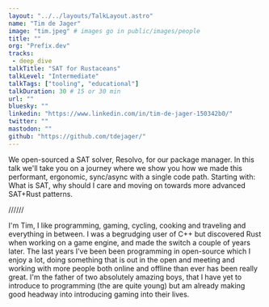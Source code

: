 ```yaml
---
layout: "../../layouts/TalkLayout.astro"
name: "Tim de Jager"
image: "tim.jpeg" # images go in public/images/people
title: ""
org: "Prefix.dev"
tracks: 
 - deep_dive
talkTitle: "SAT for Rustaceans"
talkLevel: "Intermediate"
talkTags: ["tooling", "educational"]
talkDuration: 30 # 15 or 30 min
url: ""
bluesky: ""
linkedin: "https://www.linkedin.com/in/tim-de-jager-150342b0/"
twitter: ""
mastodon: ""
github: "https://github.com/tdejager/"
---
```


We open-sourced a SAT solver, Resolvo, for our package manager. In this talk we'll take you on a journey where we show you how we made this performant, ergonomic, sync/async with a single code path. Starting with: What is SAT, why should I care and moving on towards more advanced SAT+Rust patterns.

////// <!-- sepatator between abstract and bio -->

I'm Tim, I like programming, gaming, cycling, cooking and traveling and everything in between. I was a begrudging user of C++ but discovered Rust when working on a game engine, and made the switch a couple of years later. The last years I've been been programming in open-source which I enjoy a lot, doing something that is out in the open and meeting and working with more people both online and offline than ever has been really great. I'm the father of two absolutely amazing boys, that I have yet to introduce to programming (the are quite young) but am already making good headway into introducing gaming into their lives.


